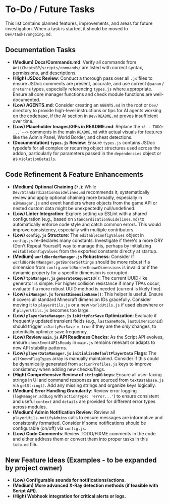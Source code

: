 # To-Do / Future Tasks

This list contains planned features, improvements, and areas for future investigation. When a task is started, it should be moved to `Dev/tasks/ongoing.md`.

## Documentation Tasks
- **(Medium) Docs/Commands.md**: Verify all commands from `AntiCheatsBP/scripts/commands/` are listed with correct syntax, permissions, and descriptions.
- **(High) JSDoc Review**: Conduct a thorough pass over all `.js` files to ensure JSDoc comments are present, accurate, and use correct `@param` / `@returns` types, especially referencing `types.js` where appropriate. Ensure all core manager functions and check module functions are well-documented.
- **(Low) AGENTS.md**: Consider creating an `AGENTS.md` in the root or `Dev/` directory to provide high-level instructions or tips for AI agents working on the codebase, if the AI section in `Dev/README.md` proves insufficient over time.
- **(Low) Placeholder Images/GIFs in README.md**: Replace the `<!-- TODO: ... -->` comments in the main `README.md` with actual visuals for features like the Admin Panel, World Border, and cheat detections.
- **(Documentation) `types.js` Review**: Ensure `types.js` contains JSDoc typedefs for all complex or recurring object structures used across the addon, particularly for parameters passed in the `dependencies` object or as `violationDetails`.

## Code Refinement & Feature Enhancements
- **(Medium) Optional Chaining (`?.`)**: While `Dev/StandardizationGuidelines.md` recommends it, systematically review and apply optional chaining more broadly, especially in `uiManager.js` and event handlers where objects from the game API or nested custom data might be unexpectedly null/undefined.
- **(Low) Linter Integration**: Explore setting up ESLint with a shared configuration (e.g., based on `StandardizationGuidelines.md`) to automatically enforce code style and catch common errors. This would improve consistency, especially with multiple contributors.
- **(Low) `config.js` Structure**: The `editableConfigValues` object in `config.js` re-declares many constants. Investigate if there's a more DRY (Don't Repeat Yourself) way to manage this, perhaps by initializing `editableConfigValues` from the exported constants directly at startup.
- **(Medium) `worldBorderManager.js` Robustness**: Consider if `worldBorderManager.getBorderSettings` should be more robust if a dimension from `config.worldBorderKnownDimensions` is invalid or if the dynamic property for a specific dimension is corrupted.
- **(Low) `tpaManager.js` `generateRequestId()`**: The current UUID-like generator is simple. For higher collision resistance if many TPAs occur, evaluate if a more robust UUID method is needed (current is likely fine).
- **(Low) `uiManager.js` `formatDimensionName()`**: This helper is useful. Ensure it covers all standard Minecraft dimension IDs gracefully. Consider moving it to `playerUtils.js` or a new `worldUtils.js` if used elsewhere or if `playerUtils.js` becomes too large.
- **(Low) `playerDataManager.js` `isDirtyForSave` Optimization**: Evaluate if frequently updated transient fields (e.g., `lastGameMode`, `lastDimensionId`) should trigger `isDirtyForSave = true` if they are the *only* changes, to potentially optimize save frequency.
- **(Low) Review `main.js` API Readiness Checks**: As the Script API evolves, ensure `checkEventAPIsReady` in `main.js` remains relevant or adapts to new API stability patterns.
- **(Low) `playerDataManager.js` `initializeDefaultPlayerData` Flags**: The `allKnownFlagTypes` array is manually maintained. Consider if this could be dynamically generated from `actionProfiles.js` keys to improve consistency when adding new checks/flags.
- **(High) Comprehensive Review of `stringDB` keys**: Ensure all user-facing strings in UI and command responses are sourced from `textDatabase.js` via `getString()`. Add any missing strings and organize keys logically.
- **(Medium) Error Handling Granularity**: Review error logging (`logManager.addLog` with `actionType: 'error...'`) to ensure consistent and useful `context` and `details` are provided for different error types across modules.
- **(Medium) Admin Notification Review**: Review all `playerUtils.notifyAdmins` calls to ensure messages are informative and consistently formatted. Consider if some notifications should be configurable (on/off) via `config.js`.
- **(Low) Code Comments**: Review TODO/FIXME comments in the code and either address them or convert them into proper tasks in this `todo.md` file.

## New Feature Ideas (Examples - to be expanded by project owner)
- **(Low) Configurable sounds for notifications/actions.**
- **(Medium) More advanced X-Ray detection methods (if feasible with Script API).**
- **(High) Webhook integration for critical alerts or logs.**
